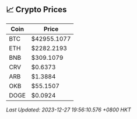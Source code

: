## 📈 Crypto Prices

| Coin | Price |
| ---- | ----- |
| BTC | $42955.1077 |
| ETH | $2282.2193 |
| BNB | $309.1079 |
| CRV | $0.6373 |
| ARB | $1.3884 |
| OKB | $55.1507 |
| DOGE | $0.0924 |

_Last Updated: 2023-12-27 19:56:10.576 +0800 HKT_